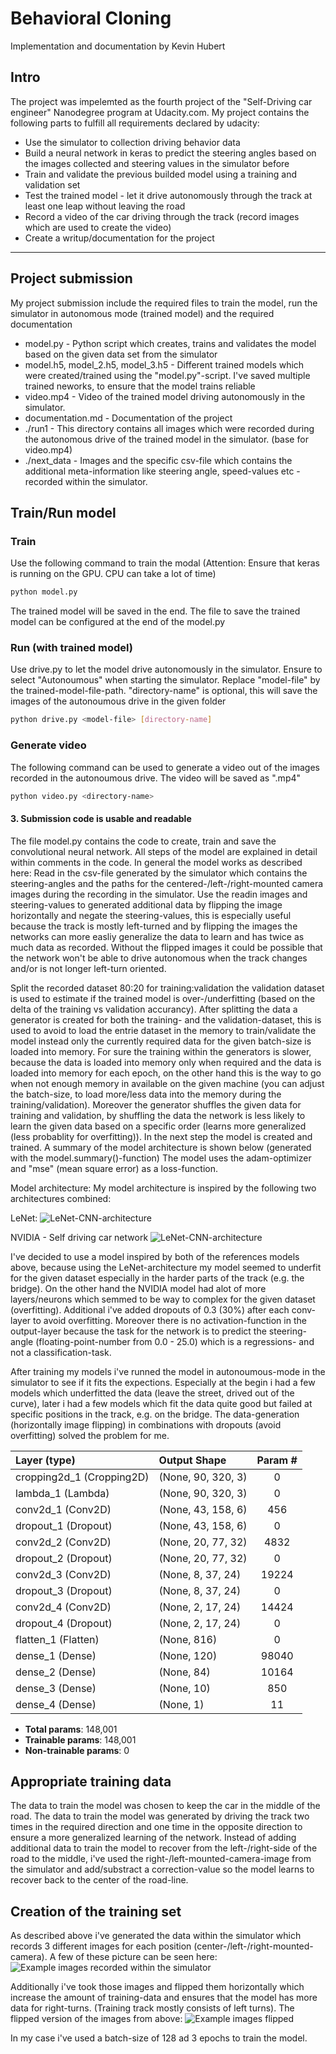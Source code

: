 # **Behavioral Cloning** 

Implementation and documentation by Kevin Hubert

## Intro

The project was impelemted as the fourth project of the "Self-Driving car engineer" Nanodegree program at Udacity.com. My project contains the following parts to fulfill all requirements declared by udacity:
- Use the simulator to collection driving behavior data
- Build a neural network in keras to predict the steering angles based on the images collected and steering values in the simulator before
- Train and validate the previous builded model using a training and validation set
- Test the trained model - let it drive autonomously through the track at least one leap without leaving the road
- Record a video of the car driving through the track (record images which are used to create the video)
- Create a writup/documentation for the project

---

## Project submission
My project submission include the required files to train the model, run the simulator in autonomous mode (trained model) and the required documentation
* model.py - Python script which creates, trains and validates the model based on the given data set from the simulator
* model.h5, model_2.h5, model_3.h5 - Different trained models which were created/trained using the "model.py"-script. I've saved multiple trained neworks, to ensure that the model trains reliable
* video.mp4 - Video of the trained model driving autonomously in the simulator. 
* documentation.md - Documentation of the project
* ./run1 - This directory contains all images which were recorded during the autonomous drive of the trained model in the simulator. (base for video.mp4)
* ./next_data - Images and the specific csv-file which contains the additional meta-information like steering angle, speed-values etc - recorded within the simulator.


## Train/Run model
### Train
Use the following command to train the modal (Attention: Ensure that keras is running on the GPU. CPU can take a lot of time)
```sh
python model.py
```
The trained model will be saved in the end. The file to save the trained model can be configured at the end of the model.py

### Run (with trained model)
Use drive.py to let the model drive autonomously in the simulator. Ensure to select "Autonoumous" when starting the simulator.
Replace "model-file" by the trained-model-file-path.
"directory-name" is optional, this will save the images of the autonoumous drive in the given folder
```sh
python drive.py <model-file> [directory-name]
```

### Generate video
The following command can be used to generate a video out of the images recorded in the autonoumous drive. The video will be saved as "<directory-name>.mp4"
```sh
python video.py <directory-name>
```

#### 3. Submission code is usable and readable

The file model.py contains the code to create, train and save the convolutional neural network. All steps of the model are explained in detail within comments in the code.
In general the model works as described here:
Read in the csv-file generated by the simulator which contains the steering-angles and the paths for the centered-/left-/right-mounted camera images during the recording 
in the simulator. Use the readin images and steering-values to generated additional data by flipping the image horizontally and negate the steering-values, this is especially useful
because the track is mostly left-turned and by flipping the images the networks can more easliy generalize the data to learn and has twice as much data as recorded.
Without the flipped images it could be possible that the network won't be able to drive autonomous when the track changes and/or is not longer left-turn oriented.

Split the recorded dataset 80:20 for training:validation the validation dataset is used to estimate if the trained model is over-/underfitting (based on the delta of the training vs validation accurancy). After splitting the data a generator is created for both the training- and the validation-dataset, this is used to avoid to load the entrie dataset in the memory to train/validate the model instead only the currently required data for the given batch-size is loaded into memory. For sure the training within the generators is slower, because the data is loaded into memory only when required and the data is loaded into memory for each epoch, on the other hand this is the way to go when not enough memory in available on the given machine (you can adjust the batch-size, to load more/less data into the memory during the training/validation). Moreover the generator shuffles the given data for training and validation, by shuffling the data the network is less likely to learn the given data based on a specific order (learns more generalized (less probablity for overfitting)).
In the next step the model is created and trained. A summary of the model architecture is shown below (generated with the model.summary()-function)
The model uses the adam-optimizer and "mse" (mean square error) as a loss-function.
  
Model architecture:
My model architecture is inspired by the following two architectures combined:

LeNet:
![LeNet-CNN-architecture](./example_figures/lenet_architectur_cnn.png)

NVIDIA - Self driving car network
![LeNet-CNN-architecture](./example_figures/nvidia_architectur_cnn.png)

I've decided to use a model inspired by both of the references models above, because using the LeNet-architecture my model seemed to underfit for the given dataset especially in the harder parts of the track (e.g. the bridge). On the other hand the NVIDIA model had alot of more layers/neurons which semmed to be way to complex for the given dataset (overfitting).
Additional i've added dropouts of 0.3 (30%) after each conv-layer to avoid overfitting. Moreover there is no activation-function in the output-layer because the task for the network is to predict the steering-angle (floating-point-number from 0.0 - 25.0) which is a regressions- and not a classification-task.
  
After training my models i've runned the model in autonoumous-mode in the simulator to see if it fits the expections. Especially at the begin i had a few models which underfitted the data (leave the street, drived out of the curve), later i had a few models which fit the data quite good but failed at specific positions in the track, e.g. on the bridge. The data-generation (horizontally image flipping) in combinations with dropouts (avoid overfitting) solved the problem for me. 
  

| Layer (type)              | Output Shape         | Param #    |
| :------------------------ | :------------------- | :--------: |
| cropping2d_1 (Cropping2D) | (None, 90, 320, 3)   |    0       |
| lambda_1 (Lambda)         | (None, 90, 320, 3)   |    0       |
| conv2d_1 (Conv2D)         | (None, 43, 158, 6)   |    456     |
| dropout_1 (Dropout)       | (None, 43, 158, 6)   |    0       |
| conv2d_2 (Conv2D)         | (None, 20, 77, 32)   |    4832    |
| dropout_2 (Dropout)       | (None, 20, 77, 32)   |    0       |
| conv2d_3 (Conv2D)         | (None, 8, 37, 24)    |    19224   |
| dropout_3 (Dropout)       | (None, 8, 37, 24)    |    0       |
| conv2d_4 (Conv2D)         | (None, 2, 17, 24)    |    14424   |
| dropout_4 (Dropout)       | (None, 2, 17, 24)    |    0       |
| flatten_1 (Flatten)       | (None, 816)          |    0       |
| dense_1 (Dense)           | (None, 120)          |    98040   |
| dense_2 (Dense)           | (None, 84)           |    10164   |
| dense_3 (Dense)           | (None, 10)           |    850     |
| dense_4 (Dense)           | (None, 1)            |    11      |

- **Total params**: 148,001
- **Trainable params**: 148,001
- **Non-trainable params**: 0

  
## Appropriate training data
The data to train the model was chosen to keep the car in the middle of the road. The data to train the model was generated by driving the track two times in the required direction and one time in the opposite direction to ensure a more generalized learning of the network. 
Instead of adding additional data to train the model to recover from the left-/right-side of the road to the middle, i've used the right-/left-mounted-camera-image from the simulator and add/substract a correction-value so the model learns to recover back to the center of the road-line.
  
## Creation of the training set
As described above i've generated the data within the simulator which records 3 different images for each position (center-/left-/right-mounted-camera).
A few of these picture can be seen here:
![Example images recorded within the simulator](./example_figures/example-images.png)

Additionally i've took those images and flipped them horizontally which increase the amount of training-data and ensures that the model has more data for right-turns. (Training track mostly consists of left turns). The flipped version of the images from above: 
![Example images flipped](./example_figures/example-images-flipped.png)
  
In my case i've used a batch-size of 128 ad 3 epochs to train the model.
